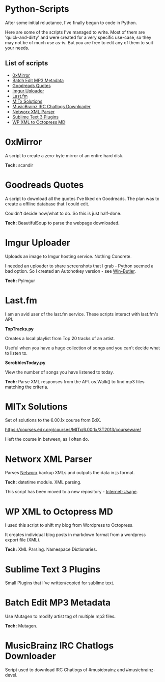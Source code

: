 # Python-Scripts

After some initial reluctance, I've finally begun to code in Python.

Here are some of the scripts I've managed to write. Most of them are 'quick-and-dirty' and were created for a very specific use-case, so they may not be of much use as-is. But you are free to edit any of them to suit your needs.

## List of scripts

* [0xMirror](#mirror)
* [Batch Edit MP3 Metadata](#meta)
* [Goodreads Quotes](#gr)
* [Imgur Uploader](#imgur)
* [Last.fm](#lfm)
* [MITx Solutions](#mitx)
* [MusicBrainz IRC Chatlogs Downloader](#irc)
* [Networx XML Parser](#networx)
* [Sublime Text 3 Plugins](#sublime)
* [WP XML to Octopress MD](#wp)

# <a name="mirror"></a>0xMirror

A script to create a zero-byte mirror of an entire hard disk.

**Tech:** scandir

# <a name="gr"></a>Goodreads Quotes

A script to download all the quotes I've liked on Goodreads. The plan was to create a offline database that I could edit.

Couldn't decide how/what to do. So this is just half-done.

**Tech:** BeautifulSoup to parse the webpage downloaded.

# <a name="imgur"></a>Imgur Uploader

Uploads an image to Imgur hosting service. Nothing Concrete.

I needed an uploader to share screenshots that I grab - Python seemed a bad option. So I created an Autohotkey version - see [Win-Butler](https://github.com/dufferzafar/win-butler).

**Tech:** PyImgur

# <a name="lfm"></a>Last.fm

I am an avid user of the last.fm service. These scripts interact with last.fm's API.

**TopTracks.py**

Creates a local playlist from Top 20 tracks of an artist. 

Useful when you have a huge collection of songs and you can't decide what to listen to.

**ScrobblesToday.py**

View the number of songs you have listened to today.

**Tech:** Parse XML responses from the API. os.Walk() to find mp3 files matching the criteria.

# <a name="mitx"></a>MITx Solutions

Set of solutions to the 6.00.1x course from EdX.

https://courses.edx.org/courses/MITx/6.00.1x/3T2013/courseware/

I left the course in between, as I often do.
 
# <a name="networx"></a>Networx XML Parser

Parses [Networx](http://www.softperfect.com/products/networx) backup XMLs and outputs the data in js format. 

**Tech:** datetime module. XML parsing.

This script has been moved to a new repository - [Internet-Usage](http://github.com/dufferzafar/internet-usage).

# <a name="wp"></a>WP XML to Octopress MD

I used this script to shift my blog from Wordpress to Octopress.

It creates individual blog posts in markdown format from a wordpress export file (XML).

**Tech:** XML Parsing. Namespace Dictionaries.

# <a name="sublime"></a>Sublime Text 3 Plugins

Small Plugins that I've written/copied for sublime text.

# <a name="meta"></a>Batch Edit MP3 Metadata

Use Mutagen to modify artist tag of multiple mp3 files.

**Tech:** Mutagen.

# <a name="irc"></a>MusicBrainz IRC Chatlogs Downloader

Script used to download IRC Chatlogs of #musicbrainz and #musicbrainz-devel.

